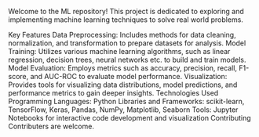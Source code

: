 Welcome to the ML repository! This project is dedicated to exploring and implementing machine learning techniques to solve real world problems.

Key Features
Data Preprocessing: Includes methods for data cleaning, normalization, and transformation to prepare datasets for analysis.
Model Training: Utilizes various machine learning algorithms, such as linear regression, decision trees, neural networks etc. to build and train models.
Model Evaluation: Employs metrics such as accuracy, precision, recall, F1-score, and AUC-ROC to evaluate model performance.
Visualization: Provides tools for visualizing data distributions, model predictions, and performance metrics to gain deeper insights.
Technologies Used
Programming Languages: Python
Libraries and Frameworks: scikit-learn, TensorFlow, Keras, Pandas, NumPy, Matplotlib, Seaborn
Tools: Jupyter Notebooks for interactive code development and visualization
Contributing
Contributers are welcome.
